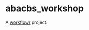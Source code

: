 # abacbs_workshop

A [workflowr][] project.

[workflowr]: https://github.com/workflowr/workflowr

[getting started]: https://workflowr.github.io/workflowr/articles/wflow-01-getting-started.html
